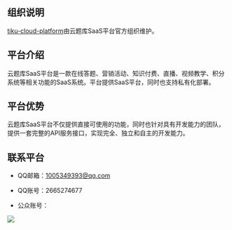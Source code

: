 ## 组织说明

[tiku-cloud-platform](https://github.com/tiku-cloud-platform)由云题库SaaS平台官方组织维护。

## 平台介绍

云题库SaaS平台是一款在线答题、营销活动、知识付费、直播、视频教学、积分系统等相关功能的SaaS系统。平台提供SaaS平台，同时也支持私有化部署。

## 平台优势

云题库SaaS平台不仅提供直接可使用的功能，同时也针对具有开发能力的团队，提供一套完整的API服务接口，实现完全、独立和自主的开发能力。

## 联系平台

- QQ邮箱：1005349393@qq.com

- QQ账号：2665274677

- 公众账号：

![](https://qiniucloud.qqdeveloper.com//14b93c38d17735c5927405280867f7fe.png)
